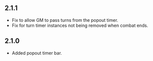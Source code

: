 ## 2.1.1
- Fix to allow GM to pass turns from the popout timer.
- Fix for turn timer instances not being removed when combat ends.

## 2.1.0
- Added popout timer bar.